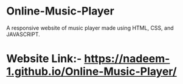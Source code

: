 # Online-Music-Player
A responsive website of music player made using HTML, CSS, and JAVASCRIPT.

# Website Link:- https://nadeem-1.github.io/Online-Music-Player/
